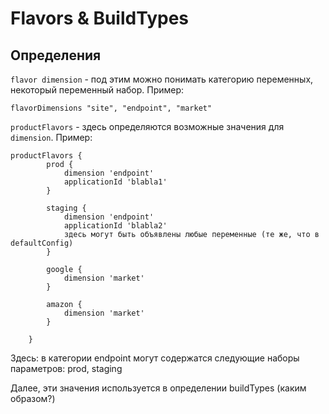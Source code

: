 # Flavors & BuildTypes

## Определения

`flavor dimension` - под этим можно понимать категорию переменных, некоторый переменный набор. Пример: 

```text
flavorDimensions "site", "endpoint", "market"
```

`productFlavors` - здесь определяются возможные значения для `dimension`. Пример:

```text
productFlavors {
        prod {
            dimension 'endpoint'
            applicationId 'blabla1'
        }

        staging {
            dimension 'endpoint'
            applicationId 'blabla2'
            здесь могут быть объявлены любые переменные (те же, что в defaultConfig)
        }

        google {
            dimension 'market'
        }

        amazon {
            dimension 'market'
        }

    }
```

Здесь: в категории endpoint могут содержатся следующие наборы параметров: prod, staging

Далее, эти значения используется в определении buildTypes \(каким образом?\)

